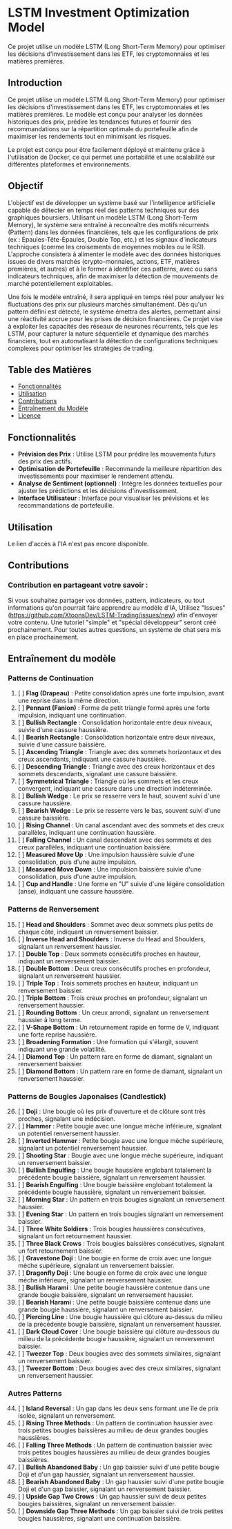 # LSTM Investment Optimization Model
Ce projet utilise un modèle LSTM (Long Short-Term Memory) pour optimiser les décisions d'investissement dans les ETF, les cryptomonnaies et les matières premières.

## Introduction

Ce projet utilise un modèle LSTM (Long Short-Term Memory) pour optimiser les décisions d'investissement dans les ETF, les cryptomonnaies et les matières premières. Le modèle est conçu pour analyser les données historiques des prix, prédire les tendances futures et fournir des recommandations sur la répartition optimale du portefeuille afin de maximiser les rendements tout en minimisant les risques.

Le projet est conçu pour être facilement déployé et maintenu grâce à l'utilisation de Docker, ce qui permet une portabilité et une scalabilité sur différentes plateformes et environnements.

## Objectif

L'objectif est de développer un système basé sur l'intelligence artificielle capable de détecter en temps réel des patterns techniques sur des graphiques boursiers. Utilisant un modèle LSTM (Long Short-Term Memory), le système sera entraîné à reconnaître des motifs récurrents (Pattern) dans les données financières, tels que les configurations de prix (ex : Épaules-Tête-Épaules, Double Top, etc.) et les signaux d'indicateurs techniques (comme les croisements de moyennes mobiles ou le RSI). L'approche consistera à alimenter le modèle avec des données historiques issues de divers marchés (crypto-monnaies, actions, ETF, matières premières, et autres) et à le former à identifier ces patterns, avec ou sans indicateurs techniques, afin de maximiser la détection de mouvements de marché potentiellement exploitables.

Une fois le modèle entraîné, il sera appliqué en temps réel pour analyser les fluctuations des prix sur plusieurs marchés simultanément. Dès qu'un pattern défini est détecté, le système émettra des alertes, permettant ainsi une réactivité accrue pour les prises de décision financières. Ce projet vise à exploiter les capacités des réseaux de neurones récurrents, tels que les LSTM, pour capturer la nature séquentielle et dynamique des marchés financiers, tout en automatisant la détection de configurations techniques complexes pour optimiser les stratégies de trading.


## Table des Matières

- [Fonctionnalités](#fonctionnalités)
- [Utilisation](#utilisation)
- [Contributions](#contributions)
- [Entraînement du Modèle](#entraînement-du-modèle)
- [Licence](#licence)

## Fonctionnalités

- **Prévision des Prix** : Utilise LSTM pour prédire les mouvements futurs des prix des actifs.
- **Optimisation de Portefeuille** : Recommande la meilleure répartition des investissements pour maximiser le rendement attendu.
- **Analyse de Sentiment (optionnel)** : Intègre les données textuelles pour ajuster les prédictions et les décisions d'investissement.
- **Interface Utilisateur** : Interface pour visualiser les prévisions et les recommandations de portefeuille.

## Utilisation

Le lien d'accès à l'IA n'est pas encore disponible.

## Contributions

### Contribution en partageant votre savoir :
Si vous souhaitez partager vos données, pattern, indicateurs, ou tout informations qu'on pourrait faire apprendre au modèle d'IA, Utilisez "Issues" (https://github.com/XtoonsDev/LSTM-Trading/issues/new) afin d'envoyer votre contenu.
Une tutoriel "simple" et "spécial développeur" seront créé prochainement. Pour toutes autres questions, un système de chat sera mis en place prochainement.



## Entraînement du modèle

### Patterns de Continuation
1. [ ] **Flag (Drapeau)** : Petite consolidation après une forte impulsion, avant une reprise dans la même direction.
2. [ ] **Pennant (Fanion)** : Forme de petit triangle formé après une forte impulsion, indiquant une continuation.
3. [ ] **Bullish Rectangle** : Consolidation horizontale entre deux niveaux, suivie d'une cassure haussière.
4. [ ] **Bearish Rectangle** : Consolidation horizontale entre deux niveaux, suivie d'une cassure baissière.
5. [ ] **Ascending Triangle** : Triangle avec des sommets horizontaux et des creux ascendants, indiquant une cassure haussière.
6. [ ] **Descending Triangle** : Triangle avec des creux horizontaux et des sommets descendants, signalant une cassure baissière.
7. [ ] **Symmetrical Triangle** : Triangle où les sommets et les creux convergent, indiquant une cassure dans une direction indéterminée.
8. [ ] **Bullish Wedge** : Le prix se resserre vers le haut, souvent suivi d'une cassure haussière.
9. [ ] **Bearish Wedge** : Le prix se resserre vers le bas, souvent suivi d'une cassure baissière.
10. [ ] **Rising Channel** : Un canal ascendant avec des sommets et des creux parallèles, indiquant une continuation haussière.
11. [ ] **Falling Channel** : Un canal descendant avec des sommets et des creux parallèles, indiquant une continuation baissière.
12. [ ] **Measured Move Up** : Une impulsion haussière suivie d'une consolidation, puis d'une autre impulsion.
13. [ ] **Measured Move Down** : Une impulsion baissière suivie d'une consolidation, puis d'une autre impulsion.
14. [ ] **Cup and Handle** : Une forme en "U" suivie d'une légère consolidation (anse), indiquant une cassure haussière.

### Patterns de Renversement
15. [ ] **Head and Shoulders** : Sommet avec deux sommets plus petits de chaque côté, indiquant un renversement baissier.
16. [ ] **Inverse Head and Shoulders** : Inverse du Head and Shoulders, signalant un renversement haussier.
17. [ ] **Double Top** : Deux sommets consécutifs proches en hauteur, indiquant un renversement baissier.
18. [ ] **Double Bottom** : Deux creux consécutifs proches en profondeur, signalant un renversement haussier.
19. [ ] **Triple Top** : Trois sommets proches en hauteur, indiquant un renversement baissier.
20. [ ] **Triple Bottom** : Trois creux proches en profondeur, signalant un renversement haussier.
21. [ ] **Rounding Bottom** : Un creux arrondi, signalant un renversement haussier à long terme.
22. [ ] **V-Shape Bottom** : Un retournement rapide en forme de V, indiquant une forte reprise haussière.
23. [ ] **Broadening Formation** : Une formation qui s'élargit, souvent indiquant une grande volatilité.
24. [ ] **Diamond Top** : Un pattern rare en forme de diamant, signalant un renversement baissier.
25. [ ] **Diamond Bottom** : Un pattern rare en forme de diamant, signalant un renversement haussier.

### Patterns de Bougies Japonaises (Candlestick)
26. [ ] **Doji** : Une bougie où les prix d'ouverture et de clôture sont très proches, signalant une indécision.
27. [ ] **Hammer** : Petite bougie avec une longue mèche inférieure, signalant un potentiel renversement haussier.
28. [ ] **Inverted Hammer** : Petite bougie avec une longue mèche supérieure, signalant un potentiel renversement haussier.
29. [ ] **Shooting Star** : Bougie avec une longue mèche supérieure, indiquant un renversement baissier.
30. [ ] **Bullish Engulfing** : Une bougie haussière englobant totalement la précédente bougie baissière, signalant un renversement haussier.
31. [ ] **Bearish Engulfing** : Une bougie baissière englobant totalement la précédente bougie haussière, signalant un renversement baissier.
32. [ ] **Morning Star** : Un pattern en trois bougies signalant un renversement haussier.
33. [ ] **Evening Star** : Un pattern en trois bougies signalant un renversement baissier.
34. [ ] **Three White Soldiers** : Trois bougies haussières consécutives, signalant un fort retournement haussier.
35. [ ] **Three Black Crows** : Trois bougies baissières consécutives, signalant un fort retournement baissier.
36. [ ] **Gravestone Doji** : Une bougie en forme de croix avec une longue mèche supérieure, signalant un renversement baissier.
37. [ ] **Dragonfly Doji** : Une bougie en forme de croix avec une longue mèche inférieure, signalant un renversement haussier.
38. [ ] **Bullish Harami** : Une petite bougie haussière contenue dans une grande bougie baissière, signalant un renversement haussier.
39. [ ] **Bearish Harami** : Une petite bougie baissière contenue dans une grande bougie haussière, signalant un renversement baissier.
40. [ ] **Piercing Line** : Une bougie haussière qui clôture au-dessus du milieu de la précédente bougie baissière, signalant un renversement haussier.
41. [ ] **Dark Cloud Cover** : Une bougie baissière qui clôture au-dessous du milieu de la précédente bougie haussière, signalant un renversement baissier.
42. [ ] **Tweezer Top** : Deux bougies avec des sommets similaires, signalant un renversement baissier.
43. [ ] **Tweezer Bottom** : Deux bougies avec des creux similaires, signalant un renversement haussier.

### Autres Patterns
44. [ ] **Island Reversal** : Un gap dans les deux sens formant une île de prix isolée, signalant un renversement.
45. [ ] **Rising Three Methods** : Un pattern de continuation haussier avec trois petites bougies baissières au milieu de deux grandes bougies haussières.
46. [ ] **Falling Three Methods** : Un pattern de continuation baissier avec trois petites bougies haussières au milieu de deux grandes bougies baissières.
47. [ ] **Bullish Abandoned Baby** : Un gap baissier suivi d'une petite bougie Doji et d'un gap haussier, signalant un renversement haussier.
48. [ ] **Bearish Abandoned Baby** : Un gap haussier suivi d'une petite bougie Doji et d'un gap baissier, signalant un renversement baissier.
49. [ ] **Upside Gap Two Crows** : Un gap haussier suivi de deux petites bougies baissières, signalant un renversement baissier.
50. [ ] **Downside Gap Three Methods** : Un gap baissier suivi de trois petites bougies haussières, signalant une continuation baissière.
